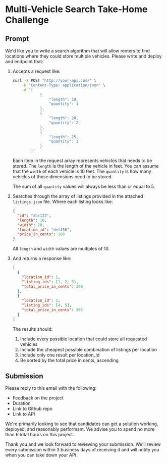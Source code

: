 # Multi-Vehicle Search Take-Home Challenge

## Prompt

We'd like you to write a search algorithm that will allow renters to find locations where they could store multiple vehicles. Please write and deploy and endpoint that:

1. Accepts a request like:

   ```bash
   curl -X POST "http://your-api.com/" \
       -H "Content-Type: application/json" \
       -d '[
               {
                   "length": 10,
                   "quantity": 1
               },
               {
                   "length": 20,
                   "quantity": 2
               },
               {
                   "length": 25,
                   "quantity": 1
               }
           ]'
   ```

   Each item in the request array represents vehicles that needs to be stored. The `length` is the length of the vehicle in feet. You can assume that the `width` of each vehicle is 10 feet. The `quantity` is how many vehicles of those dimensions need to be stored.

   The sum of all `quantity` values will always be less than or equal to 5.

1. Searches through the array of listings provided in the attached `listings.json` file. Where each listing looks like:

   ```json
   {
     "id": "abc123",
     "length": 10,
     "width": 20,
     "location_id": "def456",
     "price_in_cents": 100
   }
   ```

   All `length` and `width` values are multiples of 10.

1. And returns a response like:
   ```json
   [
     {
       "location_id": 1,
       "listing_ids": [1, 2, 3],
       "total_price_in_cents": 300
     },
     {
       "location_id": 2,
       "listing_ids": [4, 5],
       "total_price_in_cents": 305
     }
   ]
   ```
   The results should:
   1. Include every possible location that could store all requested vehicles
   1. Include the cheapest possible combination of listings per location
   1. Include only one result per location_id
   1. Be sorted by the total price in cents, ascending

## Submission

Please reply to this email with the following:

- Feedback on the project
- Duration
- Link to Github repo
- Link to API

We're primarily looking to see that candidates can get a solution working, deployed, and reasonably performant. We advise you to spend no more than 6 total hours on this project.

Thank you and we look forward to reviewing your submission. We'll review every submission within 3 business days of receiving it and will notify you when you can take down your API.
